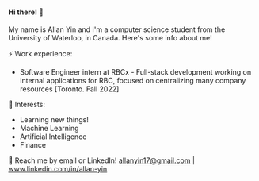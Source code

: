 #### Hi there! 👋
My name is Allan Yin and I'm a computer science student from the University of Waterloo, in Canada. Here's some info about me!

⚡ Work experience: 
* Software Engineer intern at RBCx - Full-stack development working on internal applications for RBC, focused on centralizing many company resources [Toronto. Fall 2022]

🌱 Interests:
* Learning new things!
* Machine Learning
* Artificial Intelligence 
* Finance 

💬 Reach me by email or LinkedIn! allanyin17@gmail.com | www.linkedin.com/in/allan-yin
